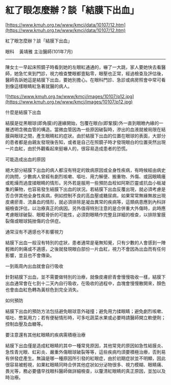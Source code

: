 # 紅了眼怎麼辦？談「結膜下出血」

[https://www.kmuh.org.tw/www/kmcj/data/10107/12.htm](https://www.kmuh.org.tw/www/kmcj/data/10107/12.htm)

紅了眼怎麼辦？談「結膜下出血」

眼科    
黃靖雅 主治醫師(101年7月)

---

陳女士一早起床照鏡子時看到她的左眼紅通通的，嚇了一大跳，家人要她快去看醫師，她急忙來到門診，視力檢查雙眼都壹點零，眼壓也正常，經過檢查及評估後，醫師告訴她這是結膜下出血，要她別擔心。在眼科門診、急診或病房照會中常可看到像這樣眼睛紅急著就醫的病人。

![https://www.kmuh.org.tw/www/kmcj/images/10107/p12.jpg](https://www.kmuh.org.tw/www/kmcj/images/10107/p12.jpg)

什麼是結膜下出血

結膜是從黑眼球(即角膜)的邊緣開始，包覆在眼白(即鞏膜)外一直到眼瞼內緣的一層透明含微血管的構造。當微血管因為一些原因破裂時，滲出的血液就被局限在結膜與眼球之間，產生眼睛紅的症狀。由於結膜下出血的位置在眼球的表面，大部分的患者都是由親友發現後告知，或者是自己在照鏡子時才發現眼白的位置突然出現一片血紅，由於外觀看起來挺嚇人的，很容易造成患者的恐慌。

可能造成出血的原因

絕大部分結膜下出血的病人都沒有特定的致病原因或全身性疾病，有時候經由病史的詢問，少數病人曾經有劇烈咳嗽、嘔吐、用力解便、搬重物、外傷、或因眼睛癢或乾燥而過度揉眼睛的情形。另外若是服用一些預防血栓如阿斯匹靈或抗血小板凝集的藥物，也容易發生結膜下出血的狀況。若結膜下出血反覆出現，就必須考慮是否合併其他全身性疾病，例如控制不良的高血壓或糖尿病，如果常常無緣無故出現皮膚瘀青、流鼻血的情形，就必須排除是凝血異常的疾病等，這類病患應到內科詳細檢查評估，以治療真正的病因。另外值得特別注意的是合併重大外傷時，此時應考慮眼球破裂、眼眶骨折的可能性，必須對眼睛作完整且詳細的檢查，以排除鞏膜裂傷或眼球鈍挫傷的合併症。

通常沒有不適感也不影響視力

結膜下出血一般沒有特別的症狀，患者通常是毫無知覺，只有少數的人會感到一陣輕微的刺痛或不適感，之後就發現眼白部份一片血紅，視力不會因為出血而有任何影響，並且也不會傳染。

一到兩周內出血就會自行吸收

針對結膜下出血，並不需要做特別的治療，就像皮膚瘀青會慢慢吸收一樣，結膜下出血通常會在七到十二天內自行吸收，在吸收的過程中，血塊會慢慢散開來，顏色也會由血紅色轉為黃棕色到完全消失。

如何預防

結膜下出血的預防方法包括避免眼球意外碰撞；避免用力揉眼睛；避免劇烈咳嗽、嘔吐、憋氣用力；若有便秘情形時，可多吃蔬菜水果或必要時請醫師開立軟便劑；控制血壓及血糖等。

要注意還有其他紅眼睛的疾病需積極治療

結膜下出血僅是造成紅眼睛的其中一種常見原因，其他常見的原因如急性結膜炎、急性青光眼、虹彩炎、嚴重外傷眼球破裂等等，這些疾病均須要積極治療，否則易有併發症產生。無論是哪一種原因所引發的紅眼症，由於初期症狀並不明顯，因此很容易被輕視，如果紅眼睛同時合併其他症狀如分泌物很多、視力模糊、眼睛痛、畏光等，務必要儘早找眼科醫師做詳細檢查，以釐清紅眼睛的真正原因，並加以及時治療。